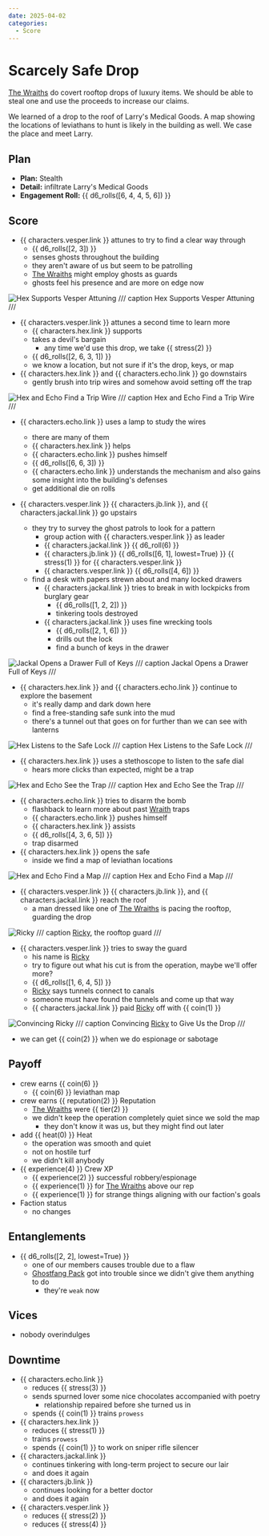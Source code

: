 ```yaml
---
date: 2025-04-02
categories:
  - Score
---
```

# Scarcely Safe Drop

[The Wraiths](wraiths.md) do covert rooftop drops of luxury items.
We should be able to steal one and use the proceeds to increase our claims.

<!-- more -->

We learned of a drop to the roof of Larry's Medical Goods.
A map showing the locations of leviathans to hunt is likely in the building as well.
We case the place and meet Larry.

## Plan

- **Plan:** Stealth
- **Detail:** infiltrate Larry's Medical Goods
- **Engagement Roll:** {{ d6_rolls([6, 4, 4, 5, 6]) }}

## Score

- {{ characters.vesper.link }} attunes to try to find a clear way through
    - {{ d6_rolls([2, 3]) }}
    - senses ghosts throughout the building
    - they aren't aware of us but seem to be patrolling
    - [The Wraiths](wraiths.md) might employ ghosts as guards
    - ghosts feel his presence and are more on edge now

![Hex Supports Vesper Attuning](./hex-supports-vesper-attuning.png)
/// caption
Hex Supports Vesper Attuning
///

- {{ characters.vesper.link }} attunes a second time to learn more
    - {{ characters.hex.link }} supports
    - takes a devil's bargain
        - any time we'd use this drop, we take {{ stress(2) }}
    - {{ d6_rolls([2, 6, 3, 1]) }}
    - we know a location, but not sure if it's the drop, keys, or map
- {{ characters.hex.link }} and {{ characters.echo.link }} go downstairs
    - gently brush into trip wires and somehow avoid setting off the trap

![Hex and Echo Find a Trip Wire](./hex-echo-trip-wire.png)
/// caption
Hex and Echo Find a Trip Wire
///

- {{ characters.echo.link }} uses a lamp to study the wires
    - there are many of them
    - {{ characters.hex.link }} helps
    - {{ characters.echo.link }} pushes himself
    - {{ d6_rolls([6, 6, 3]) }}
    - {{ characters.echo.link }} understands the mechanism and also gains some insight into the building's defenses
    - get additional die on rolls

- {{ characters.vesper.link }} {{ characters.jb.link }}, and {{ characters.jackal.link }} go upstairs
    - they try to survey the ghost patrols to look for a pattern
        - group action with {{ characters.vesper.link }} as leader
        - {{ characters.jackal.link }} {{ d6_roll(6) }}
        - {{ characters.jb.link }} {{ d6_rolls([6, 1], lowest=True) }} {{ stress(1) }} for {{ characters.vesper.link }}
        - {{ characters.vesper.link }} {{ d6_rolls([4, 6]) }}
    - find a desk with papers strewn about and many locked drawers
        - {{ characters.jackal.link }} tries to break in with lockpicks from burglary gear
            - {{ d6_rolls([1, 2, 2]) }}
            - tinkering tools destroyed
        - {{ characters.jackal.link }} uses fine wrecking tools
            - {{ d6_rolls([2, 1, 6]) }}
            - drills out the lock
            - find a bunch of keys in the drawer

![Jackal Opens a Drawer Full of Keys](./jackal-opens-drawer-full-of-keys.png)
/// caption
Jackal Opens a Drawer Full of Keys
///

- {{ characters.hex.link }} and {{ characters.echo.link }} continue to explore the basement
    - it's really damp and dark down here
    - find a free-standing safe sunk into the mud
    - there's a tunnel out that goes on for further than we can see with lanterns

![Hex Listens to the Safe Lock](./hex-listen-safe-lock.png)
/// caption
Hex Listens to the Safe Lock
///

- {{ characters.hex.link }} uses a stethoscope to listen to the safe dial
    - hears more clicks than expected, might be a trap

![Hex and Echo See the Trap](./hex-echo-trap.png)
/// caption
Hex and Echo See the Trap
///

- {{ characters.echo.link }} tries to disarm the bomb
    - flashback to learn more about past [Wraith](wraiths.md) traps
    - {{ characters.echo.link }} pushes himself
    - {{ characters.hex.link }} assists
    - {{ d6_rolls([4, 3, 6, 5]) }}
    - trap disarmed
- {{ characters.hex.link }} opens the safe
    - inside we find a map of leviathan locations

![Hex and Echo Find a Map](./hex-echo-find-map.png)
/// caption
Hex and Echo Find a Map
///

- {{ characters.vesper.link }} {{ characters.jb.link }}, and {{ characters.jackal.link }} reach the roof
    - a man dressed like one of [The Wraiths](wraiths.md) is pacing the rooftop, guarding the drop

![Ricky](ricky.png)
/// caption
[Ricky](ricky.md), the rooftop guard
///

- {{ characters.vesper.link }} tries to sway the guard
    - his name is [Ricky](ricky.md)
    - try to figure out what his cut is from the operation, maybe we'll offer more?
    - {{ d6_rolls([1, 6, 4, 5]) }}
    - [Ricky](ricky.md) says tunnels connect to canals
    - someone must have found the tunnels and come up that way
    - {{ characters.jackal.link }} paid [Ricky](ricky.md) off with {{ coin(1) }}

![Convincing Ricky](./convincing-ricky.png)
/// caption
Convincing [Ricky](ricky.md) to Give Us the Drop
///

- we can get {{ coin(2) }} when we do espionage or sabotage

## Payoff

- crew earns {{ coin(6) }}
    - {{ coin(6) }} leviathan map
- crew earns {{ reputation(2) }} Reputation
    - [The Wraiths](wraiths.md) were {{ tier(2) }}
    - we didn't keep the operation completely quiet since we sold the map
        - they don't know it was us, but they might find out later
- add {{ heat(0) }} Heat
    - the operation was smooth and quiet
    - not on hostile turf
    - we didn't kill anybody
- {{ experience(4) }} Crew XP
    - {{ experience(2) }} successful robbery/espionage
    - {{ experience(1) }} for [The Wraiths](wraiths.md) above our rep
    - {{ experience(1) }} for strange things aligning with our faction's goals
- Faction status
    - no changes

## Entanglements

- {{ d6_rolls([2, 2], lowest=True) }}
    - one of our members causes trouble due to a flaw
    - [Ghostfang Pack](ghostfang-pack.md) got into trouble since we didn't give them anything to do
        - they're `weak` now

## Vices

- nobody overindulges

## Downtime

- {{ characters.echo.link }}
    - reduces {{ stress(3) }}
    - sends spurned lover some nice chocolates accompanied with poetry
        - relationship repaired before she turned us in
    - spends {{ coin(1) }} trains `prowess`
- {{ characters.hex.link }}
    - reduces {{ stress(1) }}
    - trains `prowess`
    - spends {{ coin(1) }} to work on sniper rifle silencer
- {{ characters.jackal.link }}
    - continues tinkering with long-term project to secure our lair
    - and does it again
- {{ characters.jb.link }}
    - continues looking for a better doctor
    - and does it again
- {{ characters.vesper.link }}
    - reduces {{ stress(2) }}
    - reduces {{ stress(4) }}
